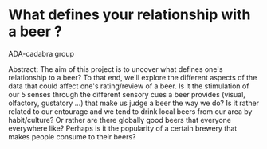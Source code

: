 # What defines your relationship with a beer ?
ADA-cadabra group

Abstract:
The aim of this project is to uncover what defines one's relationship to a beer? To that end, we'll explore the different aspects of the data that could affect one's rating/review of a beer. Is it the stimulation of our 5 senses through the different sensory cues a beer provides (visual, olfactory, gustatory ...) that make us judge a beer the way we do? Is it rather related to our entourage and we tend to drink local beers from our area by habit/culture? Or rather are there globally good beers that everyone everywhere like? Perhaps is it the popularity of a certain brewery that makes people consume to their beers?

